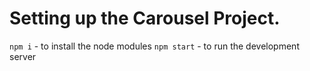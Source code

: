 # Setting up the Carousel Project.

`npm i` - to install the node modules
`npm start` - to run the development server
